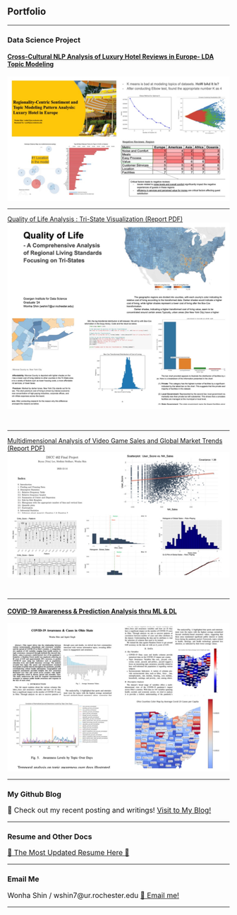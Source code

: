 ## Portfolio

---

### Data Science Project

#### [Cross-Cultural NLP Analysis of Luxury Hotel Reviews in Europe- LDA Topic Modeling](/nlp_hotel_review.md)
<img src="images/HRA.JPG?raw=true"/>

<br>

---
[Quality of Life Analysis : Tri-State Visualization (Report PDF)](/pdf/Quality_of_Life_Analysis.pdf)
<img src="images/QOL.JPG?raw=true"/>

<br>

---
[Multidimensional Analysis of Video Game Sales and Global Market Trends (Report PDF)](/pdf/Stats_Project_Final.pdf)
<img src="images/stat.JPG?raw=true"/>

<br>

---

#### [COVID-19 Awareness & Prediction Analysis thru ML & DL ](/covid19_ohio_awareness.md)
<img src="images/OHIO.JPG?raw=true"/>

<br>

---

### My Github Blog

<p style="font-size:16px"> 🚀 Check out my recent posting and writings! <a href="https://leahnote01.github.io/blog/">Visit to My Blog! </a></p>
<!-- Remove above link if you don't want to attibute -->


---
### Resume and Other Docs

<p style="font-size:16px"> <a href="https://docs.google.com/document/d/e/2PACX-1vT7RdK4mlZRGktgW8LMu1WCJTuAfDGetiU-n1Y2yvRMI1q5HYF-ZcY4sSRgfxPjng/pub"> 🙌 The Most Updated Resume Here 🌟</a></p>

<!-- - [Project 2 Title](http://example.com/) -->
<!-- - [Project 3 Title](http://example.com/) -->
<!-- - [Project 4 Title](http://example.com/) -->
<!-- - [Project 5 Title](http://example.com/) -->

---


### Email Me

<p style="font-size:16px"> Wonha Shin / wshin7@ur.rochester.edu <a href="mailto:wshin7@ur.rochester.edu"> 📩 Email me! </a></p>
<!-- Remove above link if you don't want to attibute -->

---
